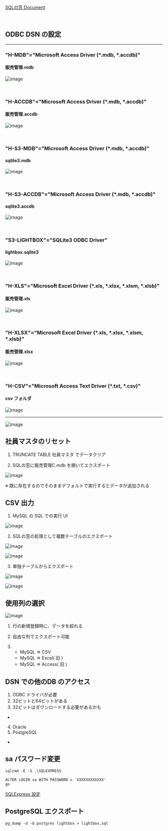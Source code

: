 [SQLの窓 Document](https://winofsql.jp/help/cpp/help.htm)

<br>

## ODBC DSN の設定

<hr>

### "H-MDB"="Microsoft Access Driver (*.mdb, *.accdb)"
#### 販売管理.mdb
![image](https://user-images.githubusercontent.com/1501327/143729055-9dd4089f-bb09-4ba5-9887-d2330c028b1c.png)

<br>

### "H-ACCDB"="Microsoft Access Driver (*.mdb, *.accdb)"
#### 販売管理.accdb
![image](https://user-images.githubusercontent.com/1501327/143729063-3146eca0-8de5-4caa-8f0f-af64e55318a5.png)

<br>

### "H-S3-MDB"="Microsoft Access Driver (*.mdb, *.accdb)"
#### sqlite3.mdb
![image](https://user-images.githubusercontent.com/1501327/143729074-43664298-b0c3-467b-bb8b-89ea63e9d10f.png)

<br>

### "H-S3-ACCDB"="Microsoft Access Driver (*.mdb, *.accdb)"
#### sqlite3.accdb
![image](https://user-images.githubusercontent.com/1501327/143729102-6197f5c6-66b7-470b-9745-e166a7718a1d.png)

<br>

### "S3-LIGHTBOX"="SQLite3 ODBC Driver"
#### lightbox.sqlite3
![image](https://user-images.githubusercontent.com/1501327/143729112-96c59029-c430-44ec-9fae-f4ed1adae491.png)

<br>

### "H-XLS"="Microsoft Excel Driver (*.xls, *.xlsx, *.xlsm, *.xlsb)"
#### 販売管理.xls
![image](https://user-images.githubusercontent.com/1501327/143678677-6f2d536c-b4ac-445b-a7a4-8837bd31618b.png)

<br>

### "H-XLSX"="Microsoft Excel Driver (*.xls, *.xlsx, *.xlsm, *.xlsb)"
#### 販売管理.xlsx
![image](https://user-images.githubusercontent.com/1501327/143678811-07903abf-f945-49e3-b1eb-5fdf00f00b00.png)

<br>

### "H-CSV"="Microsoft Access Text Driver (*.txt, *.csv)"
#### csv フォルダ
![image](https://user-images.githubusercontent.com/1501327/143729156-49171bf5-280f-411c-9081-83fc199ca71c.png)

<hr>

![image](https://user-images.githubusercontent.com/1501327/142143780-91c9bf8d-1086-446a-b72f-3788f8465aea.png)



## 社員マスタのリセット

1. TRUNCATE TABLE 社員マスタ でデータクリア 

2. SQLの窓に販売管理C.mdb を開いてエクスポート

![image](https://user-images.githubusercontent.com/1501327/138387502-19d0bc7a-3884-43fb-a633-d67a51944aab.png)

※ 既に存在するのでそのままデフォルトで実行するとデータが追加される


## CSV 出力

1. MySQL の SQL での実行 UI

![image](https://user-images.githubusercontent.com/1501327/138387988-0cb9f291-f2a0-4328-9876-033346d2299c.png)

2. SQLの窓の処理として複数テーブルのエクスポート

![image](https://user-images.githubusercontent.com/1501327/138388199-b8392a3e-e7e1-44d9-8ea2-5154e84edf10.png)

![image](https://user-images.githubusercontent.com/1501327/138388301-6975b7e8-95cd-4efb-83f5-70c9f0cf816b.png)

3. 単独テーブルからエクスポート

![image](https://user-images.githubusercontent.com/1501327/138388487-575ea0a7-9b03-4885-90c1-3fef819e38af.png)

![image](https://user-images.githubusercontent.com/1501327/138388659-9c9dde2e-374f-4af6-a57a-ce80996ec496.png)

## 使用列の選択

![image](https://user-images.githubusercontent.com/1501327/138394907-aedc1826-0393-40bc-9e7c-8c23460e81e1.png)

1. 行の新規登録時に、データを絞れる

2. 自由な列でエクスポート可能

3. - MySQL => CSV
   - MySQL => Excel( 旧 )
   - MySQL => Access( 旧 )

## DSN での他のDB のアクセス

1. ODBC ドライバが必要
2. 32ビットと64ビットがある
3. 32ビットはダウンロードする必要があるかも
-
4. Oracle
5. PostgreSQL
-

## sa パスワード変更
```
sqlcmd -E -S .\SQLEXPRESS
```

```
ALTER LOGIN sa WITH PASSWORD = 'XXXXXXXXXXXX'
go
```

[SQLExpress 設定](https://winofsql.jp/matrix/ginpro/patio.cgi?mode=view&no=228)


## PostgreSQL エクスポート

```
pg_dump -d -U postgres lightbox > lightbox.sql
```
